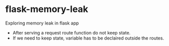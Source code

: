 # flask-memory-leak
Exploring memory leak in flask app

* After serving a request route function do not keep state.
* If we need to keep state, variable has to be declaired outside the routes.
